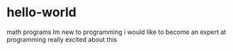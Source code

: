 # hello-world
math programs
Im new to programming 
i would like to become an expert at programming
really excited about this 
